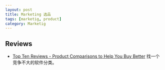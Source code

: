 ```yaml
---
layout: post
title: Marketing 选品
tags: [marketig, product]
category: Marketig
---
```


## Reviews

- [Top Ten Reviews - Product Comparisons to Help You Buy Better](https://www.toptenreviews.com/) 找一个竞争不大的软件分类。



